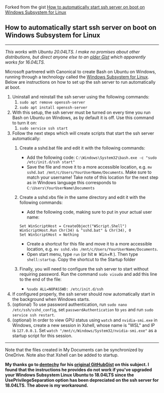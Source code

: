 Forked from the gist [How to automatically start ssh server on boot on Windows Subsystem for Linux](https://gist.github.com/harleyday/76a103a1a0ca97c6f33706e4a8cc3307)

## How to automatically start ssh server on boot on Windows Subsystem for Linux
-------------------------------------------------------------------------------
*This works with Ubuntu 20.04LTS. I make no promises about other distributions, but direct anyone else to an [older Gist](https://gist.github.com/dentechy/de2be62b55cfd234681921d5a8b6be11#file-wsl-ssh-server-md) which apparently works for 16.04LTS.*

Microsoft partnered with Canonical to create Bash on Ubuntu on Windows, running through a technology called the [Windows Subsystem for Linux](https://msdn.microsoft.com/en-us/commandline/wsl/install_guide). Below are instructions on how to set up the ssh server to run automatically at boot.

1. Uninstall and reinstall the ssh server using the following commands:
    1. `sudo apt remove openssh-server` 
    2. `sudo apt install openssh-server` 
2. With this setup, the ssh server must be turned on every time you run Bash on Ubuntu on Windows, as by default it is off. Use this command to turn it on:
    1. `sudo service ssh start`
3. Follow the next steps which will create scripts that start the ssh server automatically:
    1. Create a sshd.bat file and edit it with the following commands:
        - Add the following code: `C:\Windows\System32\bash.exe -c "sudo /etc/init.d/ssh start"`
        - Save the file and move it to a more accessible location, e.g. `mv sshd.bat /mnt/c/Users/YourUserName/Documents`. Make sure to match your username! Take note of this location for the next step as in Windows language this corresponds to `C:\Users\YourUserName\Documents`
    2. Create a sshd.vbs file in the same directory and edit it with the following commands:
        - Add the following code, making sure to put in your actual user name: 

        ```
        Set WinScriptHost = CreateObject("WScript.Shell")
        WinScriptHost.Run Chr(34) & "sshd.bat" & Chr(34), 0
        Set WinScriptHost = Nothing
        ```

        - Create a shortcut for this file and move it to a more accessible location, e.g. `mv sshd.vbs /mnt/c/Users/YourUserName/Documents`.
        - Open start menu, type `run` (or hit <kbd>⊞ Win</kbd>+<kbd>R</kbd> ). Then type `shell:startup`. Copy the shortcut to the Startup folder
    3. Finally, you will need to configure the ssh server to start without requiring password. Run the command `sudo visudo` and add this line to the end of the file:
        - `%sudo ALL=NOPASSWD: /etc/init.d/ssh`
4. If configured properly, the ssh server should now automatically start in the background when Windows starts.
5. (optional) To use password authentication, run `sudo nano /etc/ssh/sshd_config`, set `passwordAuthentication` to `yes` and run `sudo service ssh restart`.
6. (optional) In order to view GPU status using `watch` and `nvidia-smi.exe` in Windows, create a new session in Xshell, whose name is "WSL" and IP is `127.0.0.1`. Set `watch "/mnt/c/Windows/System32/nvidia-smi.exe"` as a startup script for this session.
---

Note that the files created in My Documents can be synchronized by OneDrive.
Note also that Xshell can be added to startup.

**My thanks go to [dentechy](https://gist.github.com/dentechy) for his [original GitHubGist](https://gist.github.com/dentechy/de2be62b55cfd234681921d5a8b6be11#file-wsl-ssh-server-md) on this subject. I found that the instructions he provides do not work if you've upgraded your Windows Subsystem Linux Ubuntu to 18.04LTS since the UsePrivilegeSeparation option has been depreciated on the ssh server for 18.04LTS. The above is my workaround.**
